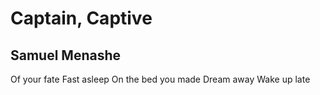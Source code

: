 # Captain, Captive
## Samuel Menashe
Of your fate
Fast asleep
On the bed you made
Dream away
Wake up late